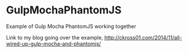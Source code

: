 GulpMochaPhantomJS
==================

Example of Gulp Mocha PhantomJS working together

Link to my blog going over the example, http://ckross01.com/2014/11/all-wired-up-gulp-mocha-and-phantomjs/
